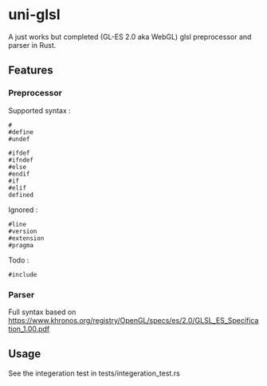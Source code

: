 # uni-glsl

A just works but completed (GL-ES 2.0 aka WebGL) glsl preprocessor and parser in Rust.

## Features

### Preprocessor
Supported syntax : 
```
#
#define
#undef

#ifdef
#ifndef
#else
#endif
#if
#elif
defined
```
Ignored :
```
#line
#version
#extension
#pragma
```
Todo :
```
#include
```

### Parser
Full syntax based on https://www.khronos.org/registry/OpenGL/specs/es/2.0/GLSL_ES_Specification_1.00.pdf

## Usage
See the integeration test in tests/integeration_test.rs

